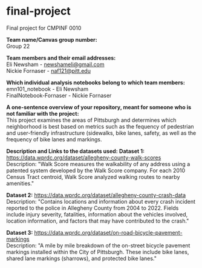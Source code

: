 # final-project
Final project for CMPINF 0010 

<b>Team name/Canvas group number:</b>
<br>Group 22

<b>Team members and their email addresses:</b>
<br>Eli Newsham - newshameli@gmail.com
<br>Nickie Fornaser - naf121@pitt.edu

<b>Which individual analysis notebooks belong to which team members:</b>
<br>emn101_notebook - Eli Newsham
<br>FinalNotebook-Fornaser - Nickie Fornaser

<b>A one-sentence overview of your repository, meant for someone who is not familiar with the project:</b>
<br> This project examines the areas of Pittsburgh and determines which neighborhood is best based on metrics such as the fequency of pedestrian and user-friendly infrastructure (sidewalks, bike lanes, safety, as well as the frequency of bike lanes and markings.


<b>Description and Links to the datasets used:</b>
<b>Dataset 1:</b> https://data.wprdc.org/dataset/allegheny-county-walk-scores
<br>Description: "Walk Score measures the walkability of any address using a patented system developed by the Walk Score company. For each 2010 Census Tract centroid, Walk Score analyzed walking routes to nearby amenities."

<b>Dataset 2:</b> https://data.wprdc.org/dataset/allegheny-county-crash-data
<br>Description: "Contains locations and information about every crash incident reported to the police in Allegheny County from 2004 to 2022. Fields include injury severity, fatalities, information about the vehicles involved, location information, and factors that may have contributed to the crash."

<b>Dataset 3:</b> https://data.wprdc.org/dataset/on-road-bicycle-pavement-markings
<br>Description: "A mile by mile breakdown of the on-street bicycle pavement markings installed within the City of Pittsburgh. These include bike lanes, shared lane markings (sharrows), and protected bike lanes."


